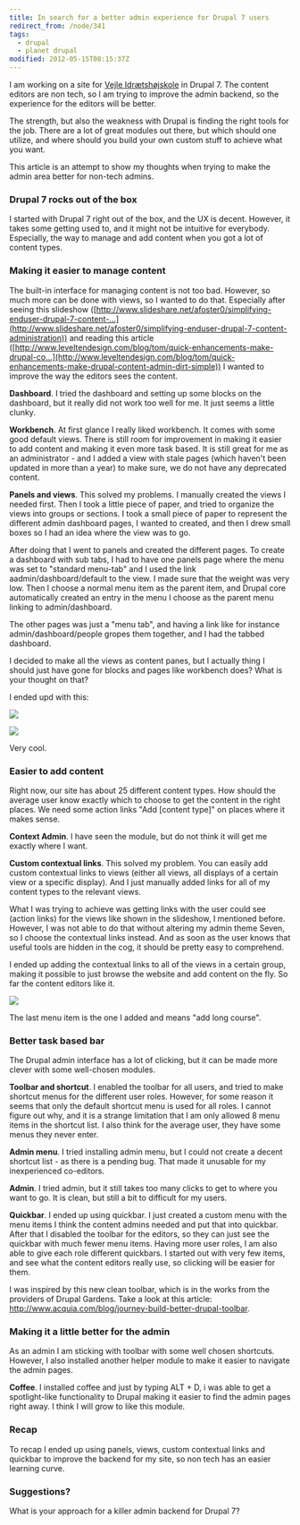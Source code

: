 ```yaml
---
title: In search for a better admin experience for Drupal 7 users
redirect_from: /node/341
tags:
  - drupal
  - planet drupal
modified: 2012-05-15T08:15:37Z
---
```


I am working on a site for [Vejle Idrætshøjskole](http://vih.dk) in Drupal 7. The content editors are non tech, so I am trying to improve the admin backend, so the experience for the editors will be better.

The strength, but also the weakness with Drupal is finding the right tools for the job. There are a lot of great modules out there, but which should one utilize, and where should you build your own custom stuff to achieve what you want.

This article is an attempt to show my thoughts when trying to make the admin area better for non-tech admins.

### Drupal 7 rocks out of the box

I started with Drupal 7 right out of the box, and the UX is decent. However, it takes some getting used to, and it might not be intuitive for everybody. Especially, the way to manage and add content when you got a lot of content types.

### Making it easier to manage content

The built-in interface for managing content is not too bad. However, so much more can be done with views, so I wanted to do that. Especially after seeing this slideshow ([http://www.slideshare.net/afoster0/simplifying-enduser-drupal-7-content-...](http://www.slideshare.net/afoster0/simplifying-enduser-drupal-7-content-administration)) and reading this article ([http://www.leveltendesign.com/blog/tom/quick-enhancements-make-drupal-co...](http://www.leveltendesign.com/blog/tom/quick-enhancements-make-drupal-content-admin-dirt-simple)) I wanted to improve the way the editors sees the content.

**Dashboard**. I tried the dashboard and setting up some blocks on the dashboard, but it really did not work too well for me. It just seems a little clunky.

**Workbench**. At first glance I really liked workbench. It comes with some good default views. There is still room for improvement in making it easier to add content and making it even more task based. It is still great for me as an administrator - and I added a view with stale pages (which haven't been updated in more than a year) to make sure, we do not have any deprecated content.

**Panels and views**. This solved my problems. I manually created the views I needed first. Then I took a little piece of paper, and tried to organize the views into groups or sections. I took a small piece of paper to represent the different admin dashboard pages, I wanted to created, and then I drew small boxes so I had an idea where the view was to go.

After doing that I went to panels and created the different pages. To create a dashboard with sub tabs, I had to have one panels page where the menu was set to "standard menu-tab" and I used the link aadmin/dashboard/default to the view. I made sure that the weight was very low. Then I choose a normal menu item as the parent item, and Drupal core automatically created an entry in the menu I choose as the parent menu linking to admin/dashboard.

The other pages was just a "menu tab", and having a link like for instance admin/dashboard/people gropes them together, and I had the tabbed dashboard.

I decided to make all the views as content panes, but I actually thing I should just have gone for blocks and pages like workbench does? What is your thought on that?

I ended upd with this:

![](https://larsolesen.dk/sites/larsolesen.dk/files/skaermbillede_2012-02-29_kl._20.22.31.png)

![](https://larsolesen.dk/sites/larsolesen.dk/files/skaermbillede_2012-02-29_kl._20.23.30.png)

Very cool.

### Easier to add content

Right now, our site has about 25 different content types. How should the average user know exactly which to choose to get the content in the right places. We need some action links "Add \[content type\]" on places where it makes sense.

**Context Admin**. I have seen the module, but do not think it will get me exactly where I want.

**Custom contextual links**. This solved my problem. You can easily add custom contextual links to views (either all views, all displays of a certain view or a specific display). And I just manually added links for all of my content types to the relevant views.

What I was trying to achieve was getting links with the user could see (action links) for the views like shown in the slideshow, I mentioned before. However, I was not able to do that without altering my admin theme Seven, so I choose the contextual links instead. And as soon as the user knows that useful tools are hidden in the cog, it should be pretty easy to comprehend.

I ended up adding the contextual links to all of the views in a certain group, making it possible to just browse the website and add content on the fly. So far the content editors like it.

![](https://larsolesen.dk/sites/larsolesen.dk/files/skaermbillede_2012-02-29_kl._20.44.17.png)

The last menu item is the one I added and means "add long course".

### Better task based bar

The Drupal admin interface has a lot of clicking, but it can be made more clever with some well-chosen modules.

**Toolbar and shortcut**. I enabled the toolbar for all users, and tried to make shortcut menus for the different user roles. However, for some reason it seems that only the default shortcut menu is used for all roles. I cannot figure out why, and it is a strange limitation that I am only allowed 8 menu items in the shortcut list. I also think for the average user, they have some menus they never enter.

**Admin menu**. I tried installing admin menu, but I could not create a decent shortcut list - as there is a pending bug. That made it unusable for my inexperienced co-editors.

**Admin**. I tried admin, but it still takes too many clicks to get to where you want to go. It is clean, but still a bit to difficult for my users.

**Quickbar**. I ended up using quickbar. I just created a custom menu with the menu items I think the content admins needed and put that into quickbar. After that I disabled the toolbar for the editors, so they can just see the quickbar with much fewer menu items. Having more user roles, I am also able to give each role different quickbars. I started out with very few items, and see what the content editors really use, so clicking will be easier for them.

I was inspired by this new clean toolbar, which is in the works from the providers of Drupal Gardens. Take a look at this article: <http://www.acquia.com/blog/journey-build-better-drupal-toolbar>.

### Making it a little better for the admin

As an admin I am sticking with toolbar with some well chosen shortcuts. However, I also installed another helper module to make it easier to navigate the admin pages.

**Coffee**. I installed coffee and just by typing ALT + D, i was able to get a spotlight-like functionality to Drupal making it easier to find the admin pages right away. I think I will grow to like this module.

### Recap

To recap I ended up using panels, views, custom contextual links and quickbar to improve the backend for my site, so non tech has an easier learning curve.

### Suggestions?

What is your approach for a killer admin backend for Drupal 7?
